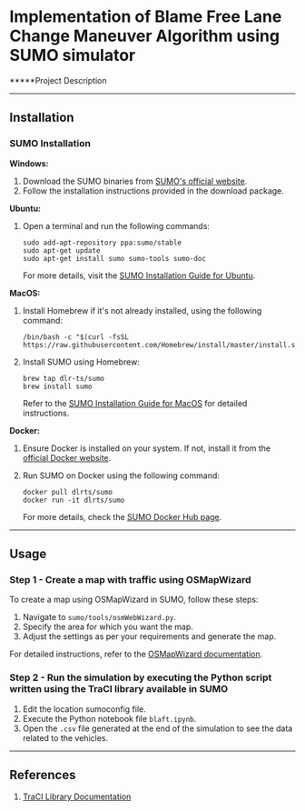 # Implementation of Blame Free Lane Change Maneuver Algorithm using SUMO simulator

*****Project Description

---

## Installation

### SUMO Installation

**Windows:**
1. Download the SUMO binaries from [SUMO's official website](https://sumo.dlr.de/docs/Downloads.php#windows).
2. Follow the installation instructions provided in the download package.

**Ubuntu:**
1. Open a terminal and run the following commands:
   
   ```
   sudo add-apt-repository ppa:sumo/stable
   sudo apt-get update
   sudo apt-get install sumo sumo-tools sumo-doc
   ```
   For more details, visit the [SUMO Installation Guide for Ubuntu](https://sumo.dlr.de/docs/Installing/Linux_Build.html).

**MacOS:**
1. Install Homebrew if it's not already installed, using the following command:
   
   ```
   /bin/bash -c "$(curl -fsSL https://raw.githubusercontent.com/Homebrew/install/master/install.sh)"
   ```
2. Install SUMO using Homebrew:
   
   ```
   brew tap dlr-ts/sumo
   brew install sumo
   ```
   Refer to the [SUMO Installation Guide for MacOS](https://sumo.dlr.de/docs/Installing/MacOS_Build.html) for detailed instructions.

**Docker:**
1. Ensure Docker is installed on your system. If not, install it from the [official Docker website](https://www.docker.com/get-started).
2. Run SUMO on Docker using the following command:
   
   ```
   docker pull dlrts/sumo
   docker run -it dlrts/sumo
   ```
   For more details, check the [SUMO Docker Hub page](https://hub.docker.com/r/dlrts/sumo).

---

## Usage

### Step 1 - Create a map with traffic using OSMapWizard

To create a map using OSMapWizard in SUMO, follow these steps:
1. Navigate to `sumo/tools/osmWebWizard.py`.
2. Specify the area for which you want the map.
3. Adjust the settings as per your requirements and generate the map.

For detailed instructions, refer to the [OSMapWizard documentation](https://sumo.dlr.de/docs/Networks/Import/OpenStreetMap.html).

### Step 2 - Run the simulation by executing the Python script written using the TraCI library available in SUMO 

1. Edit the location sumoconfig file. 
2. Execute the Python notebook file `blaft.ipynb`.
3. Open the `.csv` file generated at the end of the simulation to see the data related to the vehicles.

---

## References

1. [TraCI Library Documentation](https://sumo.dlr.de/docs/TraCI.html)